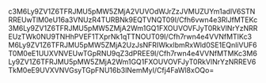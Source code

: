 c3M6Ly9ZV1Z6TFRJMU5pMW5ZMjA2VUVOdWJrZzJVMUZUYm1adlV6STNRREUwTlM0eU16a3VNUzR4TURBNk9EQTVNQT09I/Cfh6vwn4e3RlJfMTEKc3M6Ly9ZV1Z6TFRJMU5pMW5ZMjA2Wm1GQ1FXOUVOVFJyT0RkVlNrYzNRREUzTWk0NU9TNHhPVEF1TXprNk1qTTNOUT09I/Cfh7rwn4e4VVNfMTIKc3M6Ly9ZV1Z6TFRJMU5pMW5ZMjA2UzJsNFRIWkxlbmRxWld0SE1EQnliVUF6T0M0eE1UUXVNVEUwTGpRNU9qZ3dPREE9I/Cfh7rwn4e4VVNfMTMKc3M6Ly9ZV1Z6TFRJMU5pMW5ZMjA2Wm1GQ1FXOUVOVFJyT0RkVlNrYzNRREV6TkM0eE9UVXVNVGsyTGpFNU16b3lNemMyI/Cfj4FaWl8xOQo=
